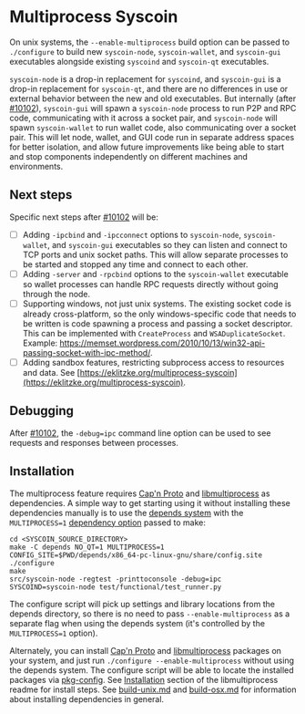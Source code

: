 # Multiprocess Syscoin

On unix systems, the `--enable-multiprocess` build option can be passed to `./configure` to build new `syscoin-node`, `syscoin-wallet`, and `syscoin-gui` executables alongside existing `syscoind` and `syscoin-qt` executables.

`syscoin-node` is a drop-in replacement for `syscoind`, and `syscoin-gui` is a drop-in replacement for `syscoin-qt`, and there are no differences in use or external behavior between the new and old executables. But internally (after [#10102](https://github.com/syscoin/syscoin/pull/10102)), `syscoin-gui` will spawn a `syscoin-node` process to run P2P and RPC code, communicating with it across a socket pair, and `syscoin-node` will spawn `syscoin-wallet` to run wallet code, also communicating over a socket pair. This will let node, wallet, and GUI code run in separate address spaces for better isolation, and allow future improvements like being able to start and stop components independently on different machines and environments.

## Next steps

Specific next steps after [#10102](https://github.com/syscoin/syscoin/pull/10102) will be:

- [ ] Adding `-ipcbind` and `-ipcconnect` options to `syscoin-node`, `syscoin-wallet`, and `syscoin-gui` executables so they can listen and connect to TCP ports and unix socket paths. This will allow separate processes to be started and stopped any time and connect to each other.
- [ ] Adding `-server` and `-rpcbind` options to the `syscoin-wallet` executable so wallet processes can handle RPC requests directly without going through the node.
- [ ] Supporting windows, not just unix systems. The existing socket code is already cross-platform, so the only windows-specific code that needs to be written is code spawning a process and passing a socket descriptor. This can be implemented with `CreateProcess` and `WSADuplicateSocket`. Example: https://memset.wordpress.com/2010/10/13/win32-api-passing-socket-with-ipc-method/.
- [ ] Adding sandbox features, restricting subprocess access to resources and data. See [https://eklitzke.org/multiprocess-syscoin](https://eklitzke.org/multiprocess-syscoin).

## Debugging

After [#10102](https://github.com/syscoin/syscoin/pull/10102), the `-debug=ipc` command line option can be used to see requests and responses between processes.

## Installation

The multiprocess feature requires [Cap'n Proto](https://capnproto.org/) and [libmultiprocess](https://github.com/chaincodelabs/libmultiprocess) as dependencies. A simple way to get starting using it without installing these dependencies manually is to use the [depends system](../depends) with the `MULTIPROCESS=1` [dependency option](../depends#dependency-options) passed to make:

```
cd <SYSCOIN_SOURCE_DIRECTORY>
make -C depends NO_QT=1 MULTIPROCESS=1
CONFIG_SITE=$PWD/depends/x86_64-pc-linux-gnu/share/config.site ./configure
make
src/syscoin-node -regtest -printtoconsole -debug=ipc
SYSCOIND=syscoin-node test/functional/test_runner.py
```

The configure script will pick up settings and library locations from the depends directory, so there is no need to pass `--enable-multiprocess` as a separate flag when using the depends system (it's controlled by the `MULTIPROCESS=1` option).

Alternately, you can install [Cap'n Proto](https://capnproto.org/) and [libmultiprocess](https://github.com/chaincodelabs/libmultiprocess) packages on your system, and just run `./configure --enable-multiprocess` without using the depends system. The configure script will be able to locate the installed packages via [pkg-config](https://www.freedesktop.org/wiki/Software/pkg-config/). See [Installation](https://github.com/chaincodelabs/libmultiprocess#installation) section of the libmultiprocess readme for install steps. See [build-unix.md](build-unix.md) and [build-osx.md](build-osx.md) for information about installing dependencies in general.
